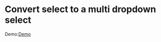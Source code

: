 # Convert select to a multi dropdown select

Demo:[Demo](https://superyngo.github.io/selectToMultiDrop)
